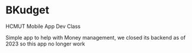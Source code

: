 # BKudget
HCMUT Mobile App Dev Class

Simple app to help with Money management, we closed its backend as of 2023 so this app no longer work
